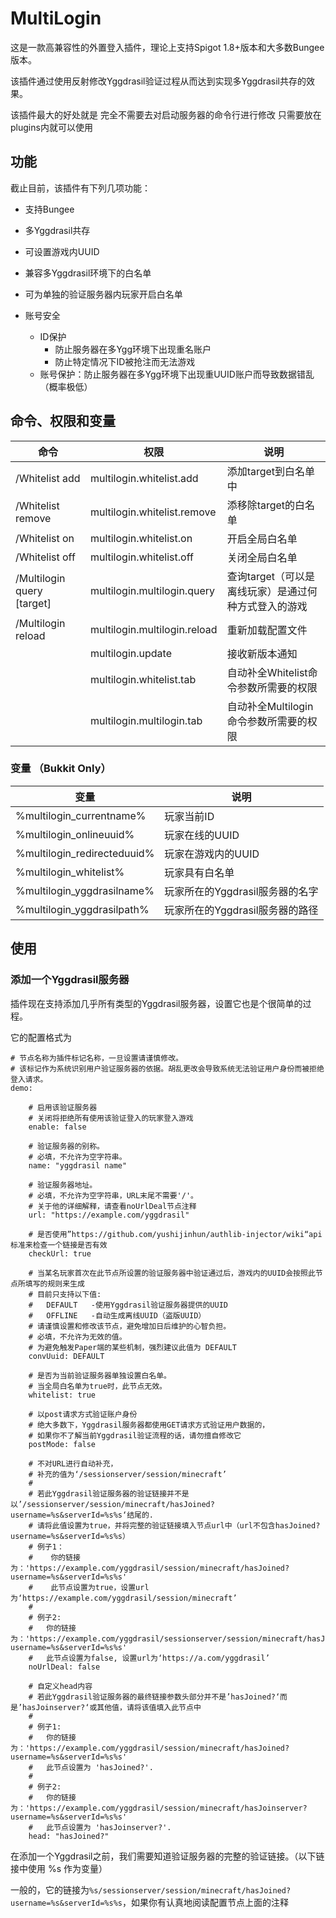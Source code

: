 # MultiLogin

这是一款高兼容性的外置登入插件，理论上支持Spigot 1.8+版本和大多数Bungee版本。

该插件通过使用反射修改Yggdrasil验证过程从而达到实现多Yggdrasil共存的效果。

该插件最大的好处就是 完全不需要去对启动服务器的命令行进行修改 只需要放在plugins内就可以使用

## 功能

截止目前，该插件有下列几项功能：

* 支持Bungee
* 多Yggdrasil共存
* 可设置游戏内UUID
* 兼容多Yggdrasil环境下的白名单
* 可为单独的验证服务器内玩家开启白名单

* 账号安全
    * ID保护
        * 防止服务器在多Ygg环境下出现重名账户
        * 防止特定情况下ID被抢注而无法游戏
    * 账号保护：防止服务器在多Ygg环境下出现重UUID账户而导致数据错乱（概率极低）

## 命令、权限和变量

|  命令   | 权限  | 说明 |
|  ----  | ---- | ---- |
|/Whitelist add <target>|multilogin.whitelist.add|添加target到白名单中|
|/Whitelist remove <target>|multilogin.whitelist.remove|添移除target的白名单|
|/Whitelist on|multilogin.whitelist.on|开启全局白名单|
|/Whitelist off|multilogin.whitelist.off|关闭全局白名单|
|/Multilogin query [target]|multilogin.multilogin.query|查询target（可以是离线玩家）是通过何种方式登入的游戏|
|/Multilogin reload<target>|multilogin.multilogin.reload|重新加载配置文件|
| |multilogin.update|接收新版本通知|
| |    multilogin.whitelist.tab|自动补全Whitelist命令参数所需要的权限|
| |    multilogin.multilogin.tab|自动补全Multilogin命令参数所需要的权限|

### 变量 （Bukkit Only）

| 变量 | 说明 |
|  ----  | ---- |
|%multilogin_currentname%    | 玩家当前ID|
|%multilogin_onlineuuid%     | 玩家在线的UUID|
|%multilogin_redirecteduuid% | 玩家在游戏内的UUID|
|%multilogin_whitelist%      | 玩家具有白名单|
|%multilogin_yggdrasilname%  | 玩家所在的Yggdrasil服务器的名字|
|%multilogin_yggdrasilpath%  | 玩家所在的Yggdrasil服务器的路径|

## 使用

### 添加一个Yggdrasil服务器

插件现在支持添加几乎所有类型的Yggdrasil服务器，设置它也是个很简单的过程。

它的配置格式为

    # 节点名称为插件标记名称，一旦设置请谨慎修改。
    # 该标记作为系统识别用户验证服务器的依据。胡乱更改会导致系统无法验证用户身份而被拒绝登入请求。
    demo:

        # 启用该验证服务器
        # 关闭将拒绝所有使用该验证登入的玩家登入游戏
        enable: false

        # 验证服务器的别称。
        # 必填，不允许为空字符串。
        name: "yggdrasil name"

        # 验证服务器地址。
        # 必填，不允许为空字符串，URL末尾不需要'/'。
        # 关于他的详细解释，请查看noUrlDeal节点注释
        url: "https://example.com/yggdrasil"

        # 是否使用”https://github.com/yushijinhun/authlib-injector/wiki“api标准来检查一个链接是否有效
        checkUrl: true

        # 当某名玩家首次在此节点所设置的验证服务器中验证通过后，游戏内的UUID会按照此节点所填写的规则来生成
        # 目前只支持以下值:
        #   DEFAULT   -使用Yggdrasil验证服务器提供的UUID
        #   OFFLINE   -自动生成离线UUID（盗版UUID）
        # 请谨慎设置和修改该节点，避免增加日后维护的心智负担。
        # 必填，不允许为无效的值。
        # 为避免触发Paper端的某些机制，强烈建议此值为 DEFAULT
        convUuid: DEFAULT

        # 是否为当前验证服务器单独设置白名单。
        # 当全局白名单为true时，此节点无效。
        whitelist: true

        # 以post请求方式验证账户身份
        # 绝大多数下，Yggdrasil服务器都使用GET请求方式验证用户数据的，
        # 如果你不了解当前Yggdrasil验证流程的话，请勿擅自修改它
        postMode: false

        # 不对URL进行自动补充，
        # 补充的值为‘/sessionserver/session/minecraft’
        #
        # 若此Yggdrasil验证服务器的验证链接并不是以’/sessionserver/session/minecraft/hasJoined?username=%s&serverId=%s%s‘结尾的.
        # 请将此值设置为true，并将完整的验证链接填入节点url中（url不包含hasJoined?username=%s&serverId=%s%s）
        # 例子1：
        #    你的链接为：'https://example.com/yggdrasil/session/minecraft/hasJoined?username=%s&serverId=%s%s'
        #    此节点设置为true，设置url为‘https://example.com/yggdrasil/session/minecraft’
        #
        # 例子2:
        #   你的链接为：'https://example.com/yggdrasil/sessionserver/session/minecraft/hasJoined?username=%s&serverId=%s%s'
        #   此节点设置为false, 设置url为‘https://a.com/yggdrasil’
        noUrlDeal: false

        # 自定义head内容
        # 若此Yggdrasil验证服务器的最终链接参数头部分并不是’hasJoined?‘而是’hasJoinserver?‘或其他值，请将该值填入此节点中
        #
        # 例子1:
        #   你的链接为：'https://example.com/yggdrasil/session/minecraft/hasJoined?username=%s&serverId=%s%s'
        #   此节点设置为 'hasJoined?'.
        #
        # 例子2:
        #   你的链接为：'https://example.com/yggdrasil/session/minecraft/hasJoinserver?username=%s&serverId=%s%s'
        #   此节点设置为 'hasJoinserver?'.
        head: "hasJoined?"

在添加一个Yggdrasil之前，我们需要知道验证服务器的完整的验证链接。（以下链接中使用 %s 作为变量）

一般的，它的链接为`%s/sessionserver/session/minecraft/hasJoined?username=%s&serverId=%s%s`，如果你有认真地阅读配置节点上面的注释